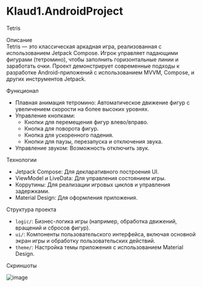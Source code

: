 # Klaud1.AndroidProject

Tetris   

Описание  
Tetris — это классическая аркадная игра, реализованная с использованием Jetpack Compose. Игрок управляет падающими фигурами (тетромино), чтобы заполнить горизонтальные линии и заработать очки. Проект демонстрирует современные подходы к разработке Android-приложений с использованием MVVM, Compose, и других инструментов Jetpack.  


Функционал  
- Плавная анимация тетромино: Автоматическое движение фигур с увеличением скорости на более высоких уровнях.  
- Управление кнопками:
  - Кнопки для перемещения фигур влево/вправо.
  - Кнопка для поворота фигур.
  - Кнопка для ускоренного падения.
  - Кнопки для паузы, перезапуска и отключения звука. 
- Управление звуком: Возможность отключить звук.  

Технологии  
- Jetpack Compose: Для декларативного построения UI.  
- ViewModel и LiveData: Для управления состоянием игры.  
- Коррутины: Для реализации игровых циклов и управления задержками.  
- Material Design: Для оформления приложения.  



Структура проекта  
- `logic/`: Бизнес-логика игры (например, обработка движений, вращений и сбросов фигур).  
- `ui/`: Компоненты пользовательского интерфейса, включая основной экран игры и обработку пользовательских действий.  
- `theme/`: Настройка темы приложения с использованием Material Design.  



Скриншоты  



![image](https://github.com/user-attachments/assets/2551e017-df1a-4957-aa61-b20a35435d4f)
